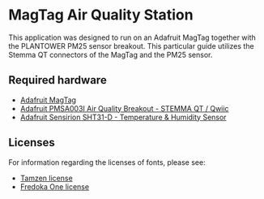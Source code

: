 # MagTag Air Quality Station

This application was designed to run on an Adafruit MagTag together with the
PLANTOWER PM25 sensor breakout. This particular guide utilizes the Stemma QT
connectors of the MagTag and the PM25 sensor.

## Required hardware

 - [Adafruit MagTag][adafruit_magtag]
 - [Adafruit PMSA003I Air Quality Breakout - STEMMA QT / Qwiic][adafruit_pmsa003i]
 - [Adafruit Sensirion SHT31-D - Temperature & Humidity Sensor][adafruit_sht31d]

## Licenses

For information regarding the licenses of fonts, please see:

 - [Tamzen license][tamzen]
 - [Fredoka One license][fredoka]
 
[tamzen]: https://github.com/sunaku/tamzen-font/blob/master/LICENSE
[fredoka]: https://fonts.google.com/specimen/Fredoka+One#license
[adafruit_magtag]: https://www.adafruit.com/product/4819
[adafruit_pmsa003i]: https://www.adafruit.com/product/4632
[adafruit_sht31d]: https://www.adafruit.com/product/2857